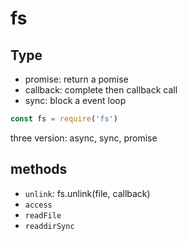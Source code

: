 # fs

## Type
- promise: return a pomise
- callback: complete then callback call
- sync: block a event loop
```javascript
const fs = require('fs')
```
three version: async, sync, promise
## methods
- `unlink`: fs.unlink(file, callback)
- `access`
- `readFile`
- `readdirSync`